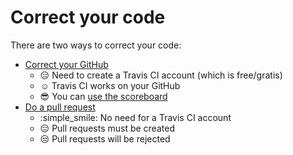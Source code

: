 # Correct your code

There are two ways to correct your code:

 * [Correct your GitHub](correct_your_github.md)
    * :expressionless: Need to create a Travis CI account (which is free/gratis)
    * :relaxed: Travis CI works on your GitHub
    * :sunglasses: You can [use the scoreboard](use_the_scoreboard.md)
 * [Do a pull request](do_a_pull_request.md)
    * :simple_smile: No need for a Travis CI account
    * :expressionless: Pull requests must be created
    * :unamused: Pull requests will be rejected

